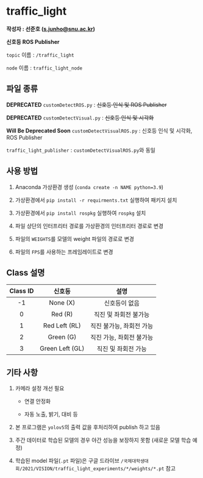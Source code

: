 # traffic_light



**작성자 : 선준호 (s.junho@snu.ac.kr)**

**신호등 ROS Publisher**

```topic``` 이름 : ```/traffic_light```

```node``` 이름 : ```traffic_light_node```



## 파일 종류

**DEPRECATED** ```customDetectROS.py``` : ~~신호등 인식 및 ROS Publisher~~

**DEPRECATED** ```customDetectVisual.py``` : ~~신호등 인식 및 시각화~~

**Will Be Deprecated Soon** ```customDetectVisualROS.py``` : 신호등 인식 및 시각화, ROS Publisher

```traffic_light_publisher``` : ```customDetectVisualROS.py```와 동일



## 사용 방법

1. Anaconda 가상환경 생성 (```conda create -n NAME python=3.9```)

2. 가상환경에서 ```pip install -r requirments.txt``` 실행하여 패키지 설치

3. 가상환경에서 ```pip install rospkg``` 실행하여 ```rospkg``` 설치

4. 파일 상단의 인터프리터 경로를 가상환경의 인터프리터 경로로 변경

5. 파일의 ```WEIGHTS```를 모델의 weight 파일의 경로로 변경

6. 파일의 ```FPS```를 사용하는 프레임레이트로 변경

   

## Class 설명

| Class ID |     신호등      |           설명           |
| :------: | :-------------: | :----------------------: |
|    -1    |    None (X)     |      신호등이 없음       |
|    0     |     Red (R)     |  직진 및 좌회전 불가능   |
|    1     |  Red Left (RL)  | 직진 불가능, 좌회전 가능 |
|    2     |    Green (G)    | 직진 가능, 좌회전 불가능 |
|    3     | Green Left (GL) |   직진 및 좌회전 가능    |



## 기타 사항

1. 카메라 설정 개선 필요

   - 연결 안정화

   - 자동 노출, 밝기, 대비 등
2. 본 프로그램은 ```yolov5```의 출력 값을 후처리하여 publish 하고 있음
3. 주간 데이터로 학습된 모델의 경우 야간 성능을 보장하지 못함 (새로운 모델 학습 예정)
4. 학습된 model 파일(```.pt``` 파일)은 구글 드라이브 ```/국제대학생대회/2021/VISION/traffic_light_experiments/*/weights/*.pt``` 참고

